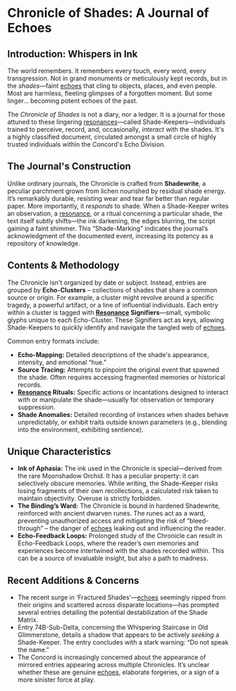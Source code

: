 # Chronicle of Shades: A Journal of Echoes

## Introduction: Whispers in Ink

The world remembers. It remembers every touch, every word, every transgression. Not in grand monuments or meticulously kept records, but in the *shades*—faint [echoes](/raw/20250501/soul/echoes.md) that cling to objects, places, and even people. Most are harmless, fleeting glimpses of a forgotten moment. But some linger… becoming potent echoes of the past.

The *Chronicle of Shades* is not a diary, nor a ledger. It is a journal for those attuned to these lingering [resonances](/raw/20250501/resonance/resonance.md)—called Shade-Keepers—individuals trained to perceive, record, and, occasionally, *interact* with the shades. It's a highly classified document, circulated amongst a small circle of highly trusted individuals within the Concord's Echo Division.

## The Journal's Construction

Unlike ordinary journals, the Chronicle is crafted from **Shadewrite**, a peculiar parchment grown from lichen nourished by residual shade energy. It’s remarkably durable, resisting wear and tear far better than regular paper. More importantly, it *responds* to shade. When a Shade-Keeper writes an observation, a [resonance](/raw/20250501/resonance/resonance.md), or a ritual concerning a particular shade, the text itself subtly shifts—the ink darkening, the edges blurring, the script gaining a faint shimmer.  This “Shade-Marking” indicates the journal’s acknowledgment of the documented event, increasing its potency as a repository of knowledge.

## Contents & Methodology

The Chronicle isn't organized by date or subject. Instead, entries are grouped by **Echo-Clusters** – collections of shades that share a common source or origin.  For example, a cluster might revolve around a specific tragedy, a powerful artifact, or a line of influential individuals. Each entry within a cluster is tagged with **[Resonance](/raw/20250501/resonance/resonance.md) Signifiers**—small, symbolic glyphs unique to each Echo-Cluster.  These Signifiers act as keys, allowing Shade-Keepers to quickly identify and navigate the tangled web of [echoes](/raw/20250501/soul/echoes.md).

Common entry formats include:

*   **Echo-Mapping:** Detailed descriptions of the shade's appearance, intensity, and emotional “hue.”
*   **Source Tracing:** Attempts to pinpoint the original event that spawned the shade.  Often requires accessing fragmented memories or historical records.
*   **[Resonance](/raw/20250501/resonance/resonance.md) Rituals:** Specific actions or incantations designed to interact with or manipulate the shade—usually for observation or temporary suppression.
*   **Shade Anomalies:** Detailed recording of instances when shades behave unpredictably, or exhibit traits outside known parameters (e.g., blending into the environment, exhibiting sentience).

## Unique Characteristics

*   **Ink of Aphasia:** The ink used in the Chronicle is special—derived from the rare Moonshadow Orchid.  It has a peculiar property: it can selectively obscure memories. While writing, the Shade-Keeper risks losing fragments of their own recollections, a calculated risk taken to maintain objectivity. Overuse is strictly forbidden.
*   **The Binding’s Ward:** The Chronicle is bound in hardened Shadewrite, reinforced with ancient dwarven runes. The runes act as a ward, preventing unauthorized access and mitigating the risk of “bleed-through” – the danger of [echoes](/raw/20250501/soul/echoes.md) leaking out and influencing the reader.
*   **Echo-Feedback Loops:** Prolonged study of the Chronicle can result in Echo-Feedback Loops, where the reader’s own memories and experiences become intertwined with the shades recorded within.  This can be a source of invaluable insight, but also a path to madness.

## Recent Additions & Concerns

*   The recent surge in ‘Fractured Shades’—[echoes](/raw/20250501/soul/echoes.md) seemingly ripped from their origins and scattered across disparate locations—has prompted several entries detailing the potential destabilization of the Shade Matrix.
*   Entry 74B-Sub-Delta, concerning the Whispering Staircase in Old Glimmerstone, details a shadow that appears to be actively *seeking* a Shade-Keeper.  The entry concludes with a stark warning: “Do not speak the name.”
*   The Concord is increasingly concerned about the appearance of mirrored entries appearing across multiple Chronicles. It’s unclear whether these are genuine [echoes](/raw/20250501/soul/echoes.md), elaborate forgeries, or a sign of a more sinister force at play.
